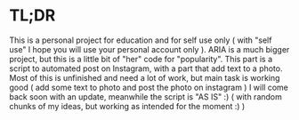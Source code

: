 # TL;DR

This is a personal project for education and for self use only ( with "self use" I hope you will use your personal account only ).
ARIA is a much bigger project, but this is a little bit of "her" code for "popularity".
This part is a script to automated post on Instagram, with a part that add text to a photo.
Most of this is unfinished and need a lot of work, but main task is working good ( add some text to photo and post the photo on instagram )
I will come back soon with an update, meanwhile the script is "AS IS" :) ( with random chunks of my ideas, but working as intended for the moment :) )
